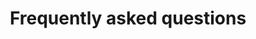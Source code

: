 ---
title: Frequently asked questions
image: 
bgcolor: "#4F6D7A"
introducton: Excepteur amet non fugiat incididunt aliquip laborum aliqua incididunt labore pariatur non sunt consectetur.
implementation:
  itemset: Implementation
  intro: The Way to Health implementation team is your partner in setting up the Way to Health program to engage your patients or study participants.
  icon: comments
  items:
    - item: How long does it take to get a study site up and running?
      itemid: imp1
      text: >
        Typical implementation times range from 1 week to 30 days, depending on the project. Studies that do not require additional functionality require less time to build than a project requiring new functionality.
    - item: How much does it cost?
      itemid: imp2
      text: >
        It depends on a number of variables, including the number of participants, the duration of the study and if any development work is required. Please contact us for more information. 
patientcommunication:
  itemset: Patient Communication
  intro: Communication with patients and / or study participants is key to engaging them in their health. You can choose from a variety of communication techniques or combine them in interesting ways tailored to a patient's behavior.
  icon: comments
  items:
    - item: Do you support SMS based messaging?
      itemid: pc1
      text: >
        Yes. We support full bi-directional SMS based messaging. 
    - item: What other phone based communication models do you support?
      itemid: pc2
      text: >
        We support SMS, MMS (image / picture) and IVR (interactive voice recording).
    - item: What modes of communication are supported?
      itemid: pc3
      text: >
        We support SMS, MMS, IVR, email and surveys.
deviceintegration:
  itemset: Device Integration
  intro: Way to Health integrates with a number of devices to collect data from your patients.
  icon: comments
  items:
    - item: What devices have you integrated to?
      itemid: di1
      text: >
        Way to Health connects with a variety of biometric devices for streamlined automated hovering. Current device integrations track physical activity, heart rate, blood pressure, blood glucose, medication adherence, sleep, and weight. See this link for a current list of devices integrated into the Way To Health platform. More devices are being added continually. 
    - item: Can you integrate my device?
      itemid: di2
      text: >
        Whether we can integrate your device is determined by the vendor's application programming interface (API) specifications. Please contact the Way to Health team for further information.
    - item: How does data from external applications/devices get into Way to Health?
      itemid: di3
      text: >
        Data is transmitted securely to Way to Health through a web application programming interface (API) ideally. Other modes include direct CSV uploads.
rulesengine:
  itemset: Rules Engine
  intro: Way to Health includes a powerful rules engine allowing data collection and patient communication to be configured in a flexible way by our researchers or implementation team.
  icon: comments
  items:
    - item: How easy is it to create new rules?
      itemid: re1
      text: >
        This is a self-service capability with a user interface to allow you to quickly create new rules. We are happy to help guide you through the process of setting up and testing rules. 
be:
  itemset: Behavioral Economics
  intro: Way to Health's patient engagement strategies are on the cutting edge of behavioral science, and have been proved effective through years of rigorous research studies.
  icon: comments
  items:
    - item: 1. What kinds of behavioral economics tools are available?
      itemid: be1
      text: >
        We provide the full gamut of behavioral economics tools. Some of the tools available include direct incentive payouts, gain-framed or loss-framed incentive payouts, a lottery function that uses randomly selected numbers and automatically credits participants with matching numbers, and manual transactions.
    - item: 2. Do you track payments and handle the associated processing?
      itemid: be2
      text: >
        Yes. We manage and support the full lifecyle including check or debit card payments.
rct:
  itemset: Randomized Control Trials
  intro: Way to Health is built to accomodate the needs of small pilot studies, large research studies, or clinical roll-outs.
  icon: comments
  items:
    - item: How many Research Coordinators do I need to manage my study?
      itemid: rct1
      text: >
        The total number of Research Coordinators needed is project-based. Most studies require 1-2 Research Coordinators to manage; however, if your study is enrolling participants in person it may require additional staff. The Way to Health team will provide guidance in determining the appropriate number of Research Coordinators for your project.
    - item: Can we use tablets and/or cell phones to enroll participants?
      itemid: rct2
      text: >
        Yes. Way to Health is mobile friendly. Study enrollment can be performed on a tablet, smartphone or computer with an active internet connection. Way to Health is compatible with Internet Explorer 11+, Firefox, Safari and Google Chrome. A mobile app is coming shortly as well.
    - item: What kinds of randomization protocols do you support?
      itemid: rct3
      text: >
        Way to Health has three standard forms of randomization: basic randomization, blocked randomization and blocked randomization with stratification. For clinical programs that don't intend to randomize participants, we also support manually or automatically assigning patients to specific interventions.
---